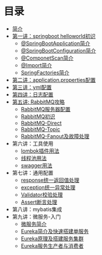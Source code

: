   # 目录

  * [简介](README.md)
  * [第一讲：springboot helloworld初识](/01/coffeeliu-boot-helloworld/READE.md)
      * [@SpringBootApplication简介](/01/springbootapplication.md)
	  * [@SpringBootConfiguration简介](/01/spingbootconfiguration.md)
	  * [@ComponetScan简介](/01/componentscan.md)
	  * [@Import简介](/01/import.md)
	  * [SpringFactories简介](/01/springfactories.md)
  * [第二讲：application.properties配置](/02/coffeeliu-boot-config/README.md)
  * [第三讲：yml配置](/03/coffeeliu-boot-config-yml/README.md)
  * [第四讲：日志配置](/04/coffeeliu-boot-log/README.md)
  * [第五讲: RabbitMQ攻略](/05/RabbitMQIndex.md)
      * [RabbitMQ服务器配置](/05/RabbitMQInstall.md)
	  * [RabbitMQ初识](/05/rabbit-mq-hello/README.md)
	  * [RabbitMQ-Direct](/05/direct/RabbitMQ-Direct.md)
	  * [RabbitMQ-Topic](/05/topic/RabbiMQ-Topic.md)
	  * [RabbitMQ-Fanout及故障处理](/05/fanout/RabbitMQ-Fanout.md)  
  * 第六讲：工具使用
	  * [lombok插件用法](/06/coffeeliu-boot-lombok/README.md)
	  * [线程池用法](/06/coffeeliu-boot-async/README.md)
	  * [swagger用法](/06/coffeeliu-boot-swagger/README.md)
  * 第七讲：通用配置
	  * [response统一返回值处理](/07/response.md)
	  * [exception统一异常处理](/07/exception.md)
	  * [Validator校验处理](/07/validator.md)
	  * [Assert断言处理](/07/assert.md)
  * 第八讲：mybatis集成	  
  * 第九讲：微服务-入门
	  * [微服务简介](/09eureka/microservices.md)   
	  * [Eureka简介及快速搭建单服务](/09eureka/eurekaserver.md)
	  * [Eureka原理及搭建服务集群](/09eureka/eurekacluster.md)
	  * [Eureka服务生产者与消费者](/09eureka/eurekaP&C.md)